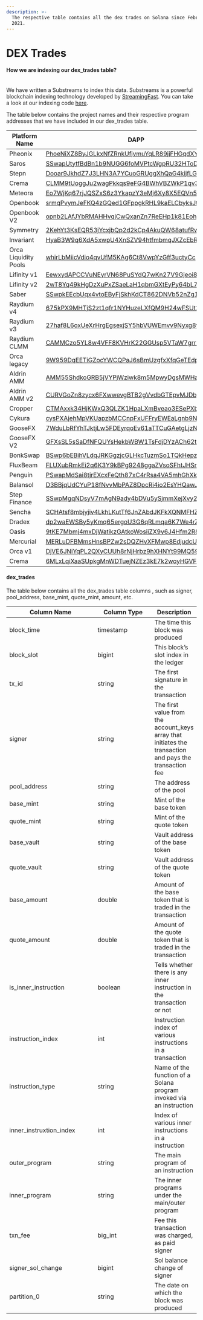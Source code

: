 ```yaml
---
description: >-
  The respective table contains all the dex trades on Solana since February
  2021.
---
```


# DEX Trades

#### How we are indexing our dex\_trades table?

\
We have written a Substreams to index this data. Substreams is a powerful blockchain indexing technology developed by [StreamingFast](https://www.streamingfast.io/). You can take a look at our indexing code [here](https://github.com/Topledger/solana-programs/tree/main/dex-trades).

The table below contains the project names and their respective program addresses that we have included in our dex\_trades table.

<table data-full-width="true"><thead><tr><th width="160">Platform Name</th><th width="464">DAPP</th><th>Instructions</th></tr></thead><tbody><tr><td>Pheonix</td><td><a href="https://solscan.io/account/PhoeNiXZ8ByJGLkxNfZRnkUfjvmuYqLR89jjFHGqdXY">PhoeNiXZ8ByJGLkxNfZRnkUfjvmuYqLR89jjFHGqdXY</a></td><td>Swap</td></tr><tr><td>Saros</td><td><a href="https://solscan.io/account/SSwapUtytfBdBn1b9NUGG6foMVPtcWgpRU32HToDUZr">SSwapUtytfBdBn1b9NUGG6foMVPtcWgpRU32HToDUZr</a></td><td>Swap</td></tr><tr><td>Stepn</td><td><a href="https://solscan.io/account/Dooar9JkhdZ7J3LHN3A7YCuoGRUggXhQaG4kijfLGU2j">Dooar9JkhdZ7J3LHN3A7YCuoGRUggXhQaG4kijfLGU2j</a></td><td>Swap</td></tr><tr><td>Crema</td><td><a href="https://solscan.io/account/CLMM9tUoggJu2wagPkkqs9eFG4BWhVBZWkP1qv3Sp7tR">CLMM9tUoggJu2wagPkkqs9eFG4BWhVBZWkP1qv3Sp7tR</a></td><td>SwapWithPartner</td></tr><tr><td>Meteora</td><td><a href="https://solscan.io/account/Eo7WjKq67rjJQSZxS6z3YkapzY3eMj6Xy8X5EQVn5UaB">Eo7WjKq67rjJQSZxS6z3YkapzY3eMj6Xy8X5EQVn5UaB</a></td><td>Swap</td></tr><tr><td>Openbook</td><td><a href="https://solscan.io/account/srmqPvymJeFKQ4zGQed1GFppgkRHL9kaELCbyksJtPX">srmqPvymJeFKQ4zGQed1GFppgkRHL9kaELCbyksJtPX</a></td><td>Serum3PlaceOrder</td></tr><tr><td>Openbook V2</td><td><a href="https://solscan.io/account/opnb2LAfJYbRMAHHvqjCwQxanZn7ReEHp1k81EohpZb">opnb2LAfJYbRMAHHvqjCwQxanZn7ReEHp1k81EohpZb</a></td><td></td></tr><tr><td>Symmetry</td><td><a href="https://solscan.io/account/2KehYt3KsEQR53jYcxjbQp2d2kCp4AkuQW68atufRwSr">2KehYt3KsEQR53jYcxjbQp2d2kCp4AkuQW68atufRwSr</a></td><td>SwapFundTokens</td></tr><tr><td>Invariant</td><td><a href="https://solscan.io/account/HyaB3W9q6XdA5xwpU4XnSZV94htfmbmqJXZcEbRaJutt">HyaB3W9q6XdA5xwpU4XnSZV94htfmbmqJXZcEbRaJutt</a></td><td>Swap</td></tr><tr><td>Orca Liquidity Pools</td><td><a href="https://solscan.io/account/whirLbMiicVdio4qvUfM5KAg6Ct8VwpYzGff3uctyCc">whirLbMiicVdio4qvUfM5KAg6Ct8VwpYzGff3uctyCc</a></td><td>Swap</td></tr><tr><td>Lifinity v1</td><td><a href="https://solscan.io/account/EewxydAPCCVuNEyrVN68PuSYdQ7wKn27V9Gjeoi8dy3S">EewxydAPCCVuNEyrVN68PuSYdQ7wKn27V9Gjeoi8dy3S</a></td><td>Swap</td></tr><tr><td>Lifinity v2</td><td><a href="https://solscan.io/account/2wT8Yq49kHgDzXuPxZSaeLaH1qbmGXtEyPy64bL7aD3c">2wT8Yq49kHgDzXuPxZSaeLaH1qbmGXtEyPy64bL7aD3c</a></td><td>Swap</td></tr><tr><td>Saber</td><td><a href="https://solscan.io/account/SSwpkEEcbUqx4vtoEByFjSkhKdCT862DNVb52nZg1UZ">SSwpkEEcbUqx4vtoEByFjSkhKdCT862DNVb52nZg1UZ</a></td><td>Swap</td></tr><tr><td>Raydium v4</td><td><a href="https://solscan.io/account/675kPX9MHTjS2zt1qfr1NYHuzeLXfQM9H24wFSUt1Mp8">675kPX9MHTjS2zt1qfr1NYHuzeLXfQM9H24wFSUt1Mp8</a></td><td>SwapBaseIn</td></tr><tr><td>Raydium v3</td><td><a href="https://solscan.io/account/27haf8L6oxUeXrHrgEgsexjSY5hbVUWEmvv9Nyxg8vQv">27haf8L6oxUeXrHrgEgsexjSY5hbVUWEmvv9Nyxg8vQv</a></td><td>SwapBaseIn</td></tr><tr><td>Raydium CLMM</td><td><a href="https://solscan.io/account/CAMMCzo5YL8w4VFF8KVHrK22GGUsp5VTaW7grrKgrWqK">CAMMCzo5YL8w4VFF8KVHrK22GGUsp5VTaW7grrKgrWqK</a></td><td>Swap</td></tr><tr><td>Orca legacy</td><td><a href="https://solscan.io/account/9W959DqEETiGZocYWCQPaJ6sBmUzgfxXfqGeTEdp3aQP">9W959DqEETiGZocYWCQPaJ6sBmUzgfxXfqGeTEdp3aQP</a></td><td>Swap</td></tr><tr><td>Aldrin AMM</td><td><a href="https://solscan.io/account/AMM55ShdkoGRB5jVYPjWziwk8m5MpwyDgsMWHaMSQWH6">AMM55ShdkoGRB5jVYPjWziwk8m5MpwyDgsMWHaMSQWH6</a></td><td>Swap</td></tr><tr><td>Aldrin AMM v2</td><td><a href="https://solscan.io/account/CURVGoZn8zycx6FXwwevgBTB2gVvdbGTEpvMJDbgs2t4">CURVGoZn8zycx6FXwwevgBTB2gVvdbGTEpvMJDbgs2t4</a></td><td>Swap</td></tr><tr><td>Cropper</td><td><a href="https://solscan.io/account/CTMAxxk34HjKWxQ3QLZK1HpaLXmBveao3ESePXbiyfzh">CTMAxxk34HjKWxQ3QLZK1HpaLXmBveao3ESePXbiyfzh</a></td><td>Swap</td></tr><tr><td>Cykura</td><td><a href="https://solscan.io/account/cysPXAjehMpVKUapzbMCCnpFxUFFryEWEaLgnb9NrR8">cysPXAjehMpVKUapzbMCCnpFxUFFryEWEaLgnb9NrR8</a></td><td>ExactInputSingle</td></tr><tr><td>GooseFX</td><td><a href="https://solscan.io/account/7WduLbRfYhTJktjLw5FDEyrqoEv61aTTCuGAetgLjzN5">7WduLbRfYhTJktjLw5FDEyrqoEv61aTTCuGAetgLjzN5</a></td><td>Swap</td></tr><tr><td>GooseFX V2</td><td><a href="https://solscan.io/account/GFXsSL5sSaDfNFQUYsHekbWBW1TsFdjDYzACh62tEHxn">GFXsSL5sSaDfNFQUYsHekbWBW1TsFdjDYzACh62tEHxn</a></td><td>Swap</td></tr><tr><td>BonkSwap</td><td><a href="https://solscan.io/account/BSwp6bEBihVLdqJRKGgzjcGLHkcTuzmSo1TQkHepzH8p">BSwp6bEBihVLdqJRKGgzjcGLHkcTuzmSo1TQkHepzH8p</a></td><td>Swap</td></tr><tr><td>FluxBeam</td><td><a href="https://solscan.io/account/FLUXubRmkEi2q6K3Y9kBPg9248ggaZVsoSFhtJHSrm1X">FLUXubRmkEi2q6K3Y9kBPg9248ggaZVsoSFhtJHSrm1X</a></td><td>Swap</td></tr><tr><td>Penguin</td><td><a href="https://solscan.io/account/PSwapMdSai8tjrEXcxFeQth87xC4rRsa4VA5mhGhXkP">PSwapMdSai8tjrEXcxFeQth87xC4rRsa4VA5mhGhXkP</a></td><td>Swap</td></tr><tr><td>Balansol</td><td><a href="https://solscan.io/account/D3BBjqUdCYuP18fNvvMbPAZ8DpcRi4io2EsYHQawJDag">D3BBjqUdCYuP18fNvvMbPAZ8DpcRi4io2EsYHQawJDag</a></td><td>Swap</td></tr><tr><td>Step Finance</td><td><a href="https://solscan.io/account/SSwpMgqNDsyV7mAgN9ady4bDVu5ySjmmXejXvy2vLt1">SSwpMgqNDsyV7mAgN9ady4bDVu5ySjmmXejXvy2vLt1</a></td><td>Swap</td></tr><tr><td>Sencha</td><td><a href="https://solscan.io/account/SCHAtsf8mbjyjiv4LkhLKutTf6JnZAbdJKFkXQNMFHZ">SCHAtsf8mbjyjiv4LkhLKutTf6JnZAbdJKFkXQNMFHZ</a></td><td>Swap</td></tr><tr><td>Dradex</td><td><a href="https://solscan.io/account/dp2waEWSBy5yKmq65ergoU3G6qRLmqa6K7We4rZSKph">dp2waEWSBy5yKmq65ergoU3G6qRLmqa6K7We4rZSKph</a></td><td>CreateOrder</td></tr><tr><td>Oasis</td><td><a href="https://solscan.io/account/9tKE7Mbmj4mxDjWatikzGAtkoWosiiZX9y6J4Hfm2R8H">9tKE7Mbmj4mxDjWatikzGAtkoWosiiZX9y6J4Hfm2R8H</a></td><td>Swap</td></tr><tr><td>Mercurial</td><td><a href="https://solscan.io/account/MERLuDFBMmsHnsBPZw2sDQZHvXFMwp8EdjudcU2HKky">MERLuDFBMmsHnsBPZw2sDQZHvXFMwp8EdjudcU2HKky</a></td><td>Exchange</td></tr><tr><td>Orca v1</td><td><a href="https://solscan.io/account/DjVE6JNiYqPL2QXyCUUh8rNjHrbz9hXHNYt99MQ59qw1">DjVE6JNiYqPL2QXyCUUh8rNjHrbz9hXHNYt99MQ59qw1</a></td><td>Swap</td></tr><tr><td>Crema</td><td><a href="https://solscan.io/account/6MLxLqiXaaSUpkgMnWDTuejNZEz3kE7k2woyHGVFw319">6MLxLqiXaaSUpkgMnWDTuejNZEz3kE7k2woyHGVFw319</a></td><td>Swap</td></tr></tbody></table>

#### **dex\_trades**

The table below contains all the dex\_trades table columns , such as signer,  pool\_address, base\_mint, quote\_mint, amount, etc.

<table><thead><tr><th width="221.33333333333331">Column Name</th><th width="139">Column Type</th><th>Description</th></tr></thead><tbody><tr><td>block_time</td><td>timestamp</td><td>The time this block was produced</td></tr><tr><td>block_slot</td><td>bigint</td><td>This block’s slot index in the ledger</td></tr><tr><td>tx_id</td><td>string</td><td>The first signature in the transaction</td></tr><tr><td>signer</td><td>string</td><td>The first value from the account_keys array that initiates the transaction and pays the transaction fee</td></tr><tr><td>pool_address</td><td>string</td><td>The  address of the pool</td></tr><tr><td>base_mint</td><td>string</td><td>Mint of the base token</td></tr><tr><td>quote_mint</td><td>string</td><td>Mint of the quote token</td></tr><tr><td>base_vault</td><td>string</td><td>Vault address of the base token</td></tr><tr><td>quote_vault</td><td>string</td><td>Vault address of the quote token</td></tr><tr><td>base_amount</td><td>double</td><td>Amount of the base token that is traded in the transaction</td></tr><tr><td>quote_amount</td><td>double</td><td>Amount of the quote token that is traded in the transaction</td></tr><tr><td>is_inner_instruction</td><td>boolean</td><td>Tells whether there is any inner instruction in the transaction or not </td></tr><tr><td>instruction_index</td><td>int</td><td>Instruction index of various instructions in a transaction</td></tr><tr><td>instruction_type</td><td>string</td><td>Name of the function of a Solana program invoked via an instruction</td></tr><tr><td>inner_instruxtion_index</td><td>int</td><td>Index of various inner instructions in a instruction</td></tr><tr><td>outer_program</td><td>string</td><td>The main program of an instruction</td></tr><tr><td>inner_program</td><td>string</td><td>The inner programs under the main/outer program</td></tr><tr><td>txn_fee</td><td>big_int</td><td>Fee this transaction was charged, as paid signer</td></tr><tr><td>signer_sol_change</td><td>bigint</td><td>Sol balance change of signer</td></tr><tr><td>partition_0</td><td>string</td><td>The date on which the block was produced</td></tr></tbody></table>



####
